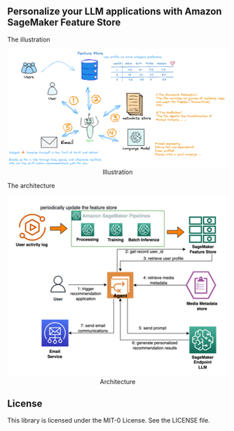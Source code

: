 ## Personalize your LLM applications with Amazon SageMaker Feature Store 


The illustration

<div align="center">
    <img width=600 src="imgs/illustration.png" /><figcaption> Illustration</figcaption>
</div>

The architecture

<div align="center">
    <img width=600 src="imgs/architectureLLMRec.drawio.png" /><figcaption> Architecture</figcaption>
</div>




## License

This library is licensed under the MIT-0 License. See the LICENSE file.

